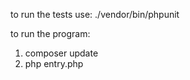 to run the tests use: ./vendor/bin/phpunit

to run the program:

1. composer update
2. php entry.php